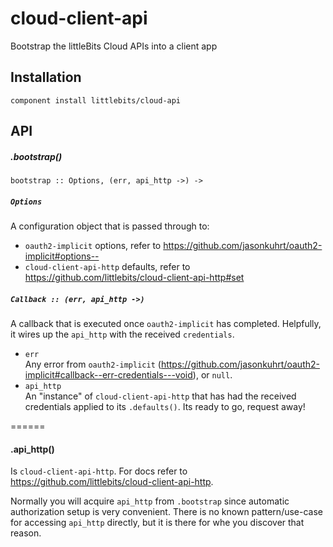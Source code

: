 # cloud-client-api
Bootstrap the littleBits Cloud APIs into a client app

## Installation

    component install littlebits/cloud-api

## API

##### .bootstrap()

    bootstrap :: Options, (err, api_http ->) ->

##### `Options`
A configuration object that is passed through to:

- `oauth2-implicit` options, refer to https://github.com/jasonkuhrt/oauth2-implicit#options--
- `cloud-client-api-http` defaults, refer to https://github.com/littlebits/cloud-client-api-http#set

##### `Callback :: (err, api_http ->)`
A callback that is executed once `oauth2-implicit` has completed. Helpfully, it wires up the `api_http` with the received `credentials`.

- `err`  
Any error from `oauth2-implicit` (https://github.com/jasonkuhrt/oauth2-implicit#callback--err-credentials---void), or `null`.
- `api_http`  
An "instance" of `cloud-client-api-http` that has had the received credentials applied to its `.defaults()`. Its ready to go, request away!


======
#### .api_http()

Is `cloud-client-api-http`. For docs refer to https://github.com/littlebits/cloud-client-api-http.

Normally you will acquire `api_http` from `.bootstrap` since automatic authorization setup is very convenient. There is no known pattern/use-case for accessing `api_http` directly, but it is there for whe you discover that reason.
